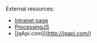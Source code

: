 
External resources:

 * [Intranet page](https://intranet.xebia.com/confluence/display/knowledge/Flex+your+Javascript+muscles)
 * [ProcessingJS](http://processingjs.org/reference)
 * [jqApi.com][(http://jqapi.com/)

